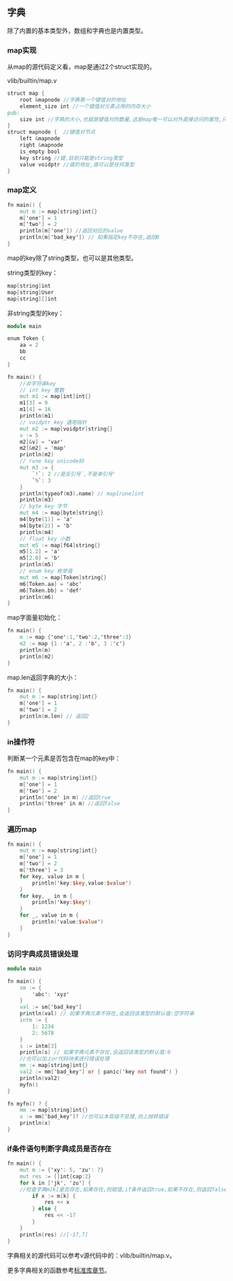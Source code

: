 ## 字典

除了内置的基本类型外，数组和字典也是内置类型。

### map实现

从map的源代码定义看，map是通过2个struct实现的。

vlib/builtin/map.v

```v
struct map {
	root &mapnode //字典第一个键值对的地址
	element_size int //一个键值对元素占用的内存大小
pub:
	size int //字典的大小,也就是键值对的数量,这是map唯一可以对外直接访问的属性,只读
}
struct mapnode {  //键值对节点
	left &mapnode 
	right &mapnode
	is_empty bool
	key string //键,目前只能是string类型
	value voidptr //值的地址,值可以是任何类型
}
```

### map定义

```v
fn main() {
  	mut m := map[string]int{}
    m['one'] = 1
    m['two'] = 2
    println(m['one']) //返回对应的value
    println(m['bad_key']) // 如果指定key不存在,返回0
}
```

map的key除了string类型，也可以是其他类型。

string类型的key：

```v
map[string]int
map[string]User
map[string][]int
```

非string类型的key：

```v
module main

enum Token {
	aa = 2
	bb
	cc
}

fn main() {
	//非字符串key
	// int key 整数
	mut m1 := map[int]int{}
	m1[3] = 9
	m1[4] = 16
	println(m1)
	// voidptr key 通用指针
	mut m2 := map[voidptr]string{}
	v := 5
	m2[&v] = 'var'
	m2[&m2] = 'map'
	println(m2)
	// rune key unicode码
	mut m3 := {
		`!`: 2 //是反引号`,不是单引号'
		`%`: 3
	}
	println(typeof(m3).name) // map[rune]int
	println(m3)
	// byte key 字节
	mut m4 := map[byte]string{}
	m4[byte(1)] = 'a'
	m4[byte(2)] = 'b'
	println(m4)
	// float key 小数
	mut m5 := map[f64]string{}
	m5[1.2] = 'a'
	m5[2.0] = 'b'
	println(m5)
	// enum key 枚举值
	mut m6 := map[Token]string{}
	m6[Token.aa] = 'abc'
	m6[Token.bb] = 'def'
	println(m6)
}

```

map字面量初始化：

```v
fn main() {
	m := map {'one':1,'two':2,'three':3}
	m2 := map {1 :'a', 2 :'b', 3 :'c'}
	println(m)
	println(m2)
}
```

map.len返回字典的大小：

```v
fn main() {
	mut m := map[string]int{}
	m['one'] = 1
	m['two'] = 2
	println(m.len) // 返回2
}
```

### in操作符

判断某一个元素是否包含在map的key中：

```v
fn main() {
    mut m := map[string]int{}
    m['one'] = 1
    m['two'] = 2
    println('one' in m) //返回true
    println('three' in m) //返回false
}
```

### 遍历map

```v
fn main() {
	mut m := map[string]int{}
	m['one'] = 1
	m['two'] = 2
	m['three'] = 3
	for key, value in m {
		println('key:$key,value:$value')
	}
	for key, _ in m {
		println('key:$key')
	}
	for _, value in m {
		println('value:$value')
	}
}
```

### 访问字典成员错误处理

```v
module main

fn main() {
	sm := {
		'abc': 'xyz'
	}
	val := sm['bad_key']
	println(val) // 如果字典元素不存在,会返回该类型的默认值:空字符串
	intm := {
		1: 1234
		2: 5678
	}
	s := intm[3]
	println(s) // 如果字典元素不存在,会返回该类型的默认值:0
	//也可以加上or代码块来进行错误处理
	mm := map[string]int{}
	val2 := mm['bad_key'] or { panic('key not found') }
	println(val2)
	myfn()
}

fn myfn() ? {
	mm := map[string]int{}
	x := mm['bad_key']? //也可以本层级不处理,向上抛转错误
	println(x)
}
```

### if条件语句判断字典成员是否存在

```v
fn main() {
	mut m := {'xy': 5, 'zu': 7}
	mut res := []int{cap:2}
	for k in ['jk', 'zu'] {
    //检查字典m[k]是否存在,如果存在,则赋值,if条件返回true,如果不存在,则返回false
		if x := m[k] { 
			res << x
		} else {
			res << -17
		}
	}
	println(res) //[-17,7]
}
```

字典相关的源代码可以参考v源代码中的：vlib/builtin/map.v。

更多字典相关的函数参考[标准库章节](./std_builtin.md)。

